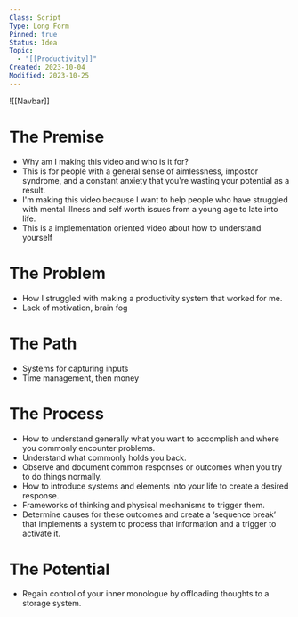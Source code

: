 ```yaml
---
Class: Script
Type: Long Form
Pinned: true
Status: Idea
Topic:
  - "[[Productivity]]"
Created: 2023-10-04
Modified: 2023-10-25
---
```


![[Navbar]]

# The Premise

- Why am I making this video and who is it for?
- This is for people with a general sense of aimlessness, impostor syndrome, and a constant anxiety that you're wasting your potential as a result.
- I'm making this video because I want to help people who have struggled with mental illness and self worth issues from a young age to late into life.
- This is a implementation oriented video about how to understand yourself

# The Problem

- How I struggled with making a productivity system that worked for me.
- Lack of motivation, brain fog

# The Path

- Systems for capturing inputs
- Time management, then money

# The Process

- How to understand generally what you want to accomplish and where you commonly encounter problems.
- Understand what commonly holds you back.
- Observe and document common responses or outcomes when you try to do things normally.
- How to introduce systems and elements into your life to create a desired response.
- Frameworks of thinking and physical mechanisms to trigger them.
- Determine causes for these outcomes and create a ‘sequence break’ that implements a system to process that information and a trigger to activate it.

# The Potential

- Regain control of your inner monologue by offloading thoughts to a storage system.
